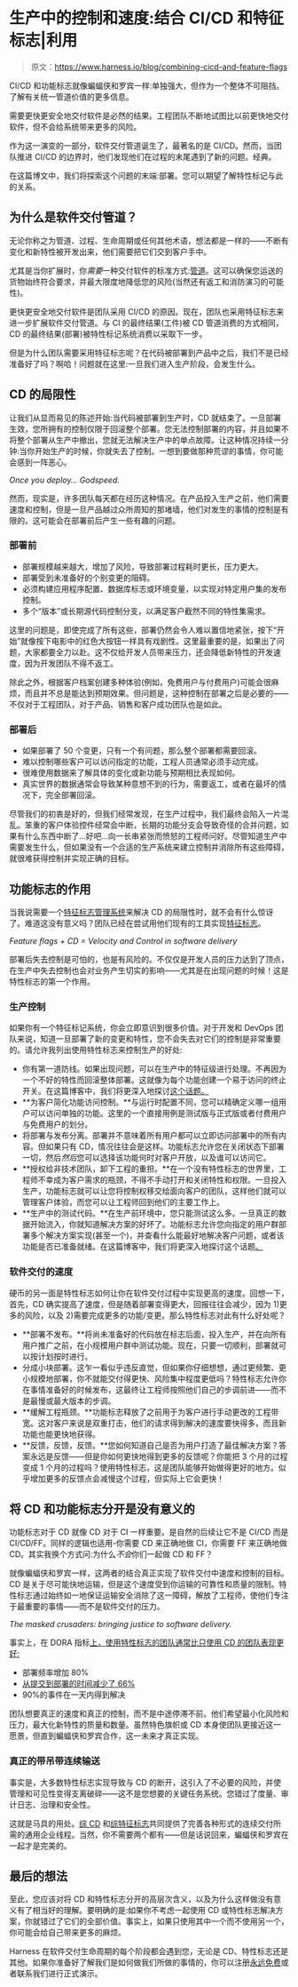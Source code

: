 # 生产中的控制和速度:结合 CI/CD 和特征标志|利用

> 原文：<https://www.harness.io/blog/combining-cicd-and-feature-flags>

CI/CD 和功能标志就像蝙蝠侠和罗宾一样:单独强大，但作为一个整体不可阻挡。了解有关统一管道价值的更多信息。

需要更快更安全地交付软件是必然的结果。工程团队不断地试图比以前更快地交付软件，但不会给系统带来更多的风险。

作为这一演变的一部分，软件交付管道诞生了，最著名的是 CI/CD。然而，当团队推进 CI/CD 的边界时，他们发现他们在过程的末尾遇到了新的问题。经典。

在这篇博文中，我们将探索这个问题的末端:部署。您可以期望了解特性标记与此的关系。

## 为什么是软件交付管道？

无论你称之为管道、过程、生命周期或任何其他术语，想法都是一样的——不断有变化和新特性被开发出来，他们需要把它们交到客户手中。

尤其是当你扩展时，你*需要*一种交付软件的标准方式:[管道](https://harness.io/blog/continuous-delivery/software-delivery-pipeline/)。这可以确保您运送的货物始终符合要求，并最大限度地降低您的风险(当然还有返工和消防演习的可能性)。

更快更安全地交付软件是团队采用 CI/CD 的原因。现在，团队也采用特征标志来进一步扩展软件交付管道。与 CI 的最终结果(工件)被 CD 管道消费的方式相同，CD 的最终结果(部署)被特性标记系统消费以采取下一步。

但是为什么团队需要采用特征标志呢？在代码被部署到产品中之后，我们不是已经准备好了吗？啊哈！问题就在这里:一旦我们进入生产阶段，会发生什么。

## CD 的局限性

让我们从显而易见的陈述开始:当代码被部署到生产时，CD 就结束了。一旦部署生效，您所拥有的控制仅限于回滚整个部署。您无法控制部署的内容，并且如果不将整个部署从生产中撤出，您就无法解决生产中的单点故障。让这种情况持续一分钟:当你开始生产的时候，你就失去了控制。一想到要做那种荒谬的事情，你可能会感到一阵恶心。

*Once you deploy… Godspeed.*

然而，现实是，许多团队每天都在经历这种情况。在产品投入生产之前，他们需要速度和控制，但是一旦产品越过众所周知的那堵墙，他们对发生的事情的控制是有限的。这可能会在部署前后产生一些有趣的问题。

### 部署前

*   部署规模越来越大，增加了风险，导致部署过程耗时更长，压力更大。
*   部署受到未准备好的个别变更的阻碍。
*   必须构建应用程序配置、数据库标志或环境变量，以实现对特定用户集的发布控制。
*   多个“版本”或长期源代码控制分支，以满足客户截然不同的特性集需求。

这里的问题是，即使完成了所有这些，部署仍然会令人难以置信地紧张，按下“开始”就像按下电影中的红色大按钮一样具有戏剧性。这里最重要的是，如果出了问题，大家都要全力以赴。这不仅给开发人员带来压力，还会降低新特性的开发速度，因为开发团队不得不返工。

除此之外，根据客户档案创建多种体验(例如，免费用户与付费用户)可能会很麻烦，而且并不总是能达到预期效果。但问题是，这种控制在部署之后是必要的——不仅对于工程团队，对于产品、销售和客户成功团队也是如此。

### 部署后

*   如果部署了 50 个变更，只有一个有问题，那么整个部署都需要回滚。
*   难以控制哪些客户可以访问指定的功能，工程人员通常必须手动完成。
*   很难使用数据来了解具体的变化或新功能与预期相比表现如何。
*   真实世界的数据通常会导致某种意想不到的行为，需要返工，或者在最坏的情况下，完全部署回滚。

尽管我们的初衷是好的，但我们经常发现，在生产过程中，我们最终会陷入一片混乱。笨重的客户体验控件经常会中断，长期的功能分支会导致奇怪的合并问题，如果有什么东西中断了…好吧…向一长串紧张而愤怒的工程师问好。尽管知道生产中需要发生什么，但如果没有一个合适的生产系统来建立控制并消除所有这些障碍，就很难获得控制并实现正确的目标。

## 功能标志的作用

当我说需要一个[特征标志管理系统](https://harness.io/blog/feature-flags/feature-flag-management-tools/)来解决 CD 的局限性时，就不会有什么惊讶了。难道这没有意义吗？团队已经在尝试用他们现有的工具实现[特征标志](https://harness.io/blog/feature-flags/what-are-feature-flags/)。

*Feature flags + CD = Velocity and Control in software delivery*

部署后失去控制是可怕的，也是有风险的。不仅仅是开发人员的压力达到了顶点，在生产中失去控制也会对业务产生切实的影响——尤其是在出现问题的时候！这是特性标志的第一个作用。

### 生产控制

如果你有一个特征标记系统，你会立即意识到很多价值。对于开发和 DevOps 团队来说，知道一旦部署了新的变更和特性，您不会失去对它们的控制是非常重要的。请允许我列出使用特性标志来控制生产的好处:

*   你有第一道防线。如果出现问题，可以在生产中的特征级进行处理。不再因为一个不好的特性而回滚整体部署。这就像为每个功能创建一个易于访问的终止开关。在这篇博客中，我们将更深入地探讨[这个话题。](https://harness.io/blog/feature-flags/kill-switches/)
*   **为客户简化功能访问控制。**与运行时配置不同，您可以精确定义哪一组用户可以访问单独的功能。这里的一个直接用例是测试版与正式版或者付费用户与免费用户的划分。
*   将部署与发布分离。部署并不意味着所有用户都可以立即访问部署中的所有内容。但如果只有 CD，情况往往会是这样。功能标志允许您在关闭状态下部署一切，然后*然后*您可以选择该功能何时对客户开放，以及谁可以访问它。
*   **授权给非技术团队，卸下工程的重担。**在一个没有特性标志的世界里，工程师不幸成为客户需求的瓶颈，不得不手动打开和关闭特性和权限。一旦投入生产，功能标志就可以让您将控制权移交给面向客户的团队，这样他们就可以管理客户体验，而您可以让工程师回到他们的主要工作上。
*   **生产中的测试代码。**在生产前环境中，您只能测试这么多。一旦真正的数据开始流入，你就知道解决方案的好坏了。功能标志允许您向指定的用户群部署多个解决方案实现(甚至一个)，并查看什么能最好地解决客户问题，或者该功能是否已准备就绪。在这篇博客中，我们将更深入地探讨这个话题[。](https://harness.io/blog/feature-flags/testing-in-production/)

### 软件交付的速度

硬币的另一面是特性标志如何让你在软件交付过程中实现更高的速度。回想一下，首先，CD 确实提高了速度，但是随着部署变得更大，回报往往会减少，因为 1)更多的风险，以及 2)需要完成更多的功能/变更。那么特性标志对此有什么好处呢？

*   **部署不发布。**将尚未准备好的代码放在标志后面，投入生产，并在向所有用户推广之前，在小规模用户群中测试功能。现在，只要一切顺利，部署就可以按计划按时进行。
*   分成小块部署。这乍一看似乎违反直觉，但如果你仔细想想，通过更频繁、更小规模地部署，你不就能交付得更快、风险集中程度更低吗？特性标志允许你在事情准备好的时候发布，这最终让工程师按照他们自己的步调前进——而不是最慢或最大版本的步调。
*   **缓解工程瓶颈。**功能标志释放了之前用于为客户进行手动更改的工程带宽。这对客户来说是双重打击，他们的请求得到解决的速度要快得多，而且新功能也能更快地获得。
*   **反馈，反馈，反馈。**您如何知道自己是否为用户打造了最佳解决方案？答案永远是反馈——但是你如何更快地得到更多的反馈呢？你能把 3 个月的过程变成 1 个月的过程吗？使用特性标志，这是团队能够开始做得更好的地方。似乎增加更多的反馈点会减慢这个过程，但实际上它会更快！

## 将 CD 和功能标志分开是没有意义的

功能标志对于 CD 就像 CD 对于 CI 一样重要。是自然的后续让它不是 CI/CD 而是 CI/CD/FF。同样的逻辑也适用-你需要 CD 来正确地做 CI，你需要 FF 来正确地做 CD。其实我换个方式问:为什么*不会*你们一起做 CD 和 FF？

就像蝙蝠侠和罗宾一样，这两者的结合真正实现了软件交付中速度和控制的目标。CD 是关于尽可能快地运输，但是这个速度受到你运输的可靠性和质量的限制。特性标志通过始终如一地保证运输安全消除了这一障碍，解放了工程师，使他们专注于最重要的事情——而不是软件交付的压力。

*The masked crusaders: bringing justice to software delivery.*

事实上，在 DORA 指标[上，使用特性标志的团队通常比只使用 CD 的团队表现更好:](https://cloud.google.com/blog/products/devops-sre/using-the-four-keys-to-measure-your-devops-performance)

*   部署频率增加 80%
*   [从提交到部署的时间减少了 66%](https://harness.io/blog/metrikus-commit-to-prod-time/)
*   90%的事件在一天内得到解决

团队想要真正的速度和真正的控制，而不是中途停滞不前。他们希望最小化风险和压力，最大化新特性的质量和数量。虽然特色旗帜或 CD 本身使团队更接近这一愿景，但直到蝙蝠侠和罗宾合作，这一未来才真正实现。

### 真正的带吊带连续输送

事实是，大多数特性标志实现导致与 CD 的断开，这引入了不必要的风险，并使管理和可见性变得支离破碎——这不是您想要的关键任务系统。您错过了度量、审计日志、治理和安全性。

这就是马具的用处。[综 CD](https://harness.io/products/continuous-delivery/) 和[综特征标志](https://harness.io/products/feature-flags/)共同提供了完善各种形式的连续交付所需的通用企业线程。当然，你不需要两个都有——但是话说回来，蝙蝠侠和罗宾在一起才是完美的。

## 最后的想法

至此，您应该对将 CD 和特性标志分开的高层次含义，以及为什么这样做没有意义有了相当好的理解。要明确的是:如果你不考虑一起使用 CD 或特性标志解决方案，你就错过了它们的全部价值。事实上，如果只使用其中一个而不使用另一个，你可能会给自己带来更多的麻烦。

Harness 在软件交付生命周期的每个阶段都会遇到您，无论是 CD、特性标志还是其他。如果你准备好了解我们是如何做我们所做的事情的，你可以注册[永远免费](https://app.harness.io/auth/#/signup/)或者联系我们进行正式演示。